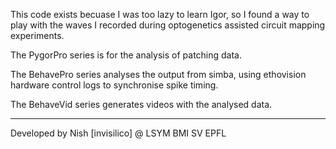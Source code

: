 This code exists becuase I was too lazy to learn Igor, so I found a way to play with the waves I recorded during optogenetics assisted circuit mapping experiments.

The PygorPro series is for the analysis of patching data.

The BehavePro series analyses the output from simba, using ethovision hardware control logs to synchronise spike timing.

The BehaveVid series generates videos with the analysed data.

---

Developed by Nish [invisilico] @ LSYM BMI SV EPFL
